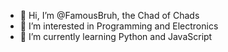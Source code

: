 - 👋 Hi, I’m @FamousBruh, the Chad of Chads
- 👀 I’m interested in Programming and Electronics
- 🌱 I’m currently learning Python and JavaScript

<!---
FamousBruh/FamousBruh is a ✨ special ✨ repository because its `README.md` (this file) appears on your GitHub profile.
You can click the Preview link to take a look at your changes.
--->
